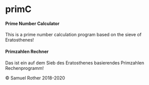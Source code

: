 # primC

#### Prime Number Calculator
This is a prime number calculation program based on the sieve of Eratosthenes!


#### Primzahlen Rechner
Das ist ein auf dem Sieb des Eratosthenes 
basierendes Primzahlen Rechenprogramm!


© Samuel Rother 2018-2020
